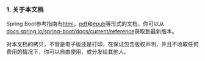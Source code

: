 ### 1. 关于本文档

Spring Boot参考指南有[html](https://docs.spring.io/spring-boot/docs/2.0.0.RELEASE/reference/html)，[pdf](https://docs.spring.io/spring-boot/docs/2.0.0.RELEASE/reference/pdf/spring-boot-reference.pdf)和[epub](https://docs.spring.io/spring-boot/docs/2.0.0.RELEASE/reference/epub/spring-boot-reference.epub)等形式的文档，你可以从[docs.spring.io/spring-boot/docs/current/reference](http://docs.spring.io/spring-boot/docs/current/reference)获取到最新版本。

对本文档的拷贝，不管是电子版还是打印，在保证包含版权声明，并且不收取任何费用的情况下，你可以自由使用，或分发给其他人。
